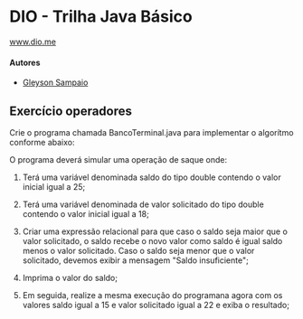 # DIO - Trilha Java Básico
www.dio.me

#### Autores
- [Gleyson Sampaio](https://github.com/glysns)

## Exercício operadores
Crie o programa chamada BancoTerminal.java para implementar o algorítmo conforme abaixo:

O programa deverá simular uma operação de saque onde:

1. Terá uma variável denominada saldo do tipo double contendo o valor inicial igual a 25;
1. Terá uma variável denominada de valor solicitado do tipo double contendo o valor inicial igual a 18;
1. Criar uma expressão relacional para que caso o saldo seja maior que o valor solicitado, o saldo recebe o novo valor como saldo é igual saldo menos o valor solicitado. Caso o saldo seja menor que o valor solicitado, devemos exibir a mensagem "Saldo insuficiente";
1. Imprima o valor do saldo;

1. Em seguida, realize a mesma execução do programana agora com os valores saldo igual a 15 e valor solicitado igual a 22 e exiba o resultado;